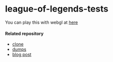 # league-of-legends-tests

You can play this with webgl at [here](https://cqtd.github.io/league-of-legends-tests/webgl/)

#### Related repository
- [clone](https://github.com/cqtd/league-of-legends-clone)
- [dumps](https://github.com/cqtd/league-of-legends-dumps)
- [blog post](https://cqtd.github.io/reversing/reversing-league-of-legends-1/)
